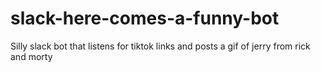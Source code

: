 # slack-here-comes-a-funny-bot
Silly slack bot that listens for tiktok links and posts a gif of jerry from rick and morty
